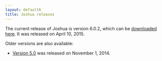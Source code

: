 ```yaml
---
layout: default6
title: Joshua releases
---
```


The current release of Joshua is version 6.0.2, which can be [downloaded
here](6.0/). It was released on April 10, 2015.

Older versions are also available:

- [Version 5.0](5.0/) was released on November 1, 2014.
